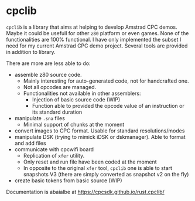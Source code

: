 # cpclib

`cpclib` is a library that aims at helping to develop Amstrad CPC demos.
Maybe it could be usefull for other `z80` platform or even games.
None of the functionalities are 100% functional. I have only implemented the subset I need for my current Amstrad CPC demo project.
Several tools are provided in addition to library.

There are more are less able to do:

 - assemble z80 source code. 
   * Mainly interesting for auto-generated code, not for handcrafted one.
   * Not all opcodes are managed.
   * Functionalities not available in other assemblers:
     - Injection of basic source code (WIP)
	 - Function able to provided the opcode value of an instruction or its standard duration
 - manipulate `.sna` files
   *  Minimal support of chunks at the moment
 - convert images to CPC format. Usable for standard resolutions/modes
 - manipulate DSK (trying to mimick iDSK or dskmanager). Able to format and add files
 - communicate with cpcwifi board
    * Replication of `xfer` utility.
	* Only reset and run file have been coded at the moment
	* In opposite to the original `xfer` tool, `cpclib` one is able to start snapshots V3 (there are simply converted as snapshot v2 on the fly)
 - create basic tokens from basic source (WIP)


 Documentation is abaialbe at <https://cpcsdk.github.io/rust.cpclib/>
 

 
 
